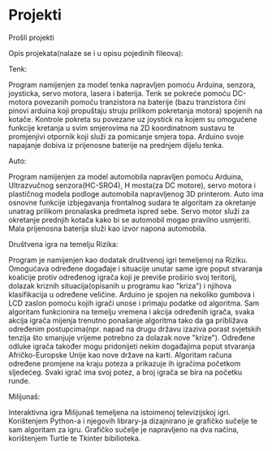 # Projekti
Prošli projekti

Opis projekata(nalaze se i u opisu pojedinih fileova):

Tenk:

Program namijenjen za model tenka napravljen pomoću Arduina, senzora, joysticka, servo motora,
lasera i baterija. Tenk se pokreće pomoću DC-motora povezanih pomoću tranzistora na baterije
(bazu tranzistora čini pinovi arduina koji propuštaju struju prilikom pokretanja motora) spojenih na kotače.
Kontrole pokreta su povezane uz joystick na kojem su omogućene funkcije kretanja u svim smjerovima na 2D koordinatnom
sustavu te promjenjivi otpornik koji služi za pomicanje smjera topa. Arduino svoje napajanje dobiva iz prijenosne baterije
na prednjem dijelu tenka.

Auto:

Program namijenjen za model automobila napravljen pomoću Arduina, Ultrazvučnog senzora(HC-SRO4), H mosta(za DC motore),
servo motora i plastičnog modela podloge automobila napravljenog 3D printerom. Auto ima osnovne funkcije izbjegavanja 
frontalnog sudara te algoritam za okretanje unatrag prilikom pronalaska predmeta ispred sebe. Servo motor služi za okretanje
prednjih kotača kako bi se automobil mogao pravilno usmjeriti. Mala prijenosna baterija služi kao izvor napona automobila.

Društvena igra na temelju Rizika:

Program je namijenjen kao dodatak društvenoj igri temeljenoj na Riziku. Omogućava određene događaje i situacije unutar same igre poput 
stvaranja koalicije protiv određenog igrača koji je previše proširio svoj teritorij, dolazak kriznih situacija(opisanih u programu kao "kriza") 
i njihova klasifikacija u određene veličine. Arduino je spojen na nekoliko gumbova i LCD zaslon pomoću kojih igrači unose i primaju podatke od 
algoritma. Sam algoritam funkcionira na temelju vremena i akcija određenih igrača, svaka akcija igrača mijenja trenutno ponašanje algoritma tako da 
ga približava određenim postupcima(npr. napad na drugu državu izaziva porast svjetskih tenzija što smanjuje vrijeme potrebno za dolazak nove "krize").
Određene odluke igrača također mogu pridonijeti nekim događajima poput stvaranja Afričko-Europske Unije kao nove države na karti. Algoritam računa 
određene promjene na kraju poteza a prikazuje ih igračima početkom sljedećeg. Svaki igrač ima svoj potez, a broj igrača se bira na početku runde.

Milijunaš:

Interaktivna igra Milijunaš temeljena na istoimenoj televizijskoj igri. Korištenjem Python-a i njegovih library-ja dizajnirano je grafičko 
sučelje te sam algoritam za igru. Grafičko sučelje je napravljeno na dva načina, korištenjem Turtle te Tkinter bibilioteka.
